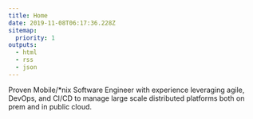 ```yaml
---
title: Home
date: 2019-11-08T06:17:36.228Z
sitemap:
  priority: 1
outputs:
  - html
  - rss
  - json
---
```

<p>Proven Mobile/*nix Software Engineer with experience leveraging agile, DevOps, and CI/CD to manage large scale distributed platforms both on prem and in public cloud.</p>
